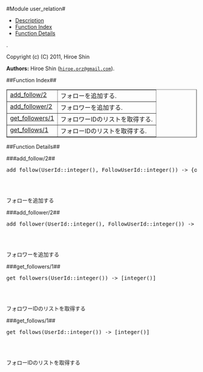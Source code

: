 

#Module user_relation#
* [Description](#description)
* [Function Index](#index)
* [Function Details](#functions)


.



Copyright (c) (C) 2011, Hiroe Shin

__Authors:__ Hiroe Shin ([`hiroe.orz@gmail.com`](mailto:hiroe.orz@gmail.com)).<a name="index"></a>

##Function Index##


<table width="100%" border="1" cellspacing="0" cellpadding="2" summary="function index"><tr><td valign="top"><a href="#add_follow-2">add_follow/2</a></td><td>フォローを追加する.</td></tr><tr><td valign="top"><a href="#add_follower-2">add_follower/2</a></td><td>フォロワーを追加する.</td></tr><tr><td valign="top"><a href="#get_followers-1">get_followers/1</a></td><td>フォロワーIDのリストを取得する.</td></tr><tr><td valign="top"><a href="#get_follows-1">get_follows/1</a></td><td>フォローIDのリストを取得する.</td></tr></table>


<a name="functions"></a>

##Function Details##

<a name="add_follow-2"></a>

###add_follow/2##




<pre>add_follow(UserId::integer(), FollowUserId::integer()) -&gt; {ok, Count::integer()}</pre>
<br></br>




フォローを追加する<a name="add_follower-2"></a>

###add_follower/2##




<pre>add_follower(UserId::integer(), FollowUserId::integer()) -&gt; {ok, Count::integer()}</pre>
<br></br>




フォロワーを追加する<a name="get_followers-1"></a>

###get_followers/1##




<pre>get_followers(UserId::integer()) -&gt; [integer()]</pre>
<br></br>




フォロワーIDのリストを取得する<a name="get_follows-1"></a>

###get_follows/1##




<pre>get_follows(UserId::integer()) -&gt; [integer()]</pre>
<br></br>




フォローIDのリストを取得する